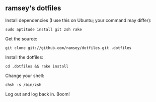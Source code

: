 ramsey's dotfiles
-----------------

Install dependencies (I use this on Ubuntu; your command may differ):

`sudo aptitude install git zsh rake`

Get the source:

`git clone git://github.com/ramsey/dotfiles.git .dotfiles`

Install the dotfiles:

`cd .dotfiles && rake install`

Change your shell:

`chsh -s /bin/zsh`

Log out and log back in. Boom!
